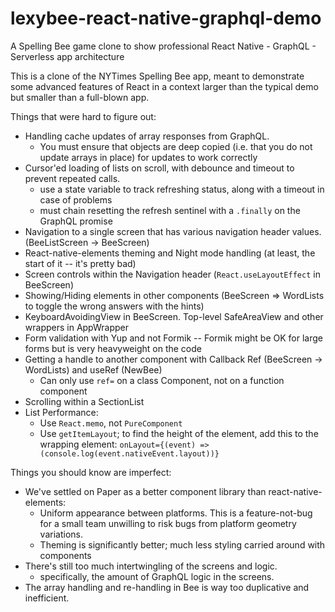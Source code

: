 # lexybee-react-native-graphql-demo
A Spelling Bee game clone to show professional React Native - GraphQL - Serverless app architecture

This is a clone of the NYTimes Spelling Bee app, meant to demonstrate some advanced features of
React in a context larger than the typical demo but smaller than a full-blown app.

Things that were hard to figure out:

* Handling cache updates of array responses from GraphQL.
  - You must ensure that objects are deep copied (i.e. that you do not update arrays in place) for updates to work correctly
* Cursor'ed loading of lists on scroll, with debounce and timeout to prevent repeated calls.
  - use a state variable to track refreshing status, along with a timeout in case of problems
  - must chain resetting the refresh sentinel with a `.finally` on the GraphQL promise
* Navigation to a single screen that has various navigation header values. (BeeListScreen -> BeeScreen)
* React-native-elements theming and Night mode handling (at least, the start of it -- it's pretty bad)
* Screen controls within the Navigation header (`React.useLayoutEffect` in BeeScreen)
* Showing/Hiding elements in other components (BeeScreen => WordLists to toggle the wrong answers with the hints)
* KeyboardAvoidingView in BeeScreen. Top-level SafeAreaView and other wrappers in AppWrapper
* Form validation with Yup and not Formik -- Formik might be OK for large forms but is very heavyweight on the code
* Getting a handle to another component with Callback Ref (BeeScreen -> WordLists) and useRef (NewBee)
  - Can only use `ref=` on a class Component, not on a function component
* Scrolling within a SectionList
* List Performance:
  - Use `React.memo`, not `PureComponent`
  - Use `getItemLayout`; to find the height of the element, add this to the wrapping element:
      `onLayout={(event) => (console.log(event.nativeEvent.layout))}`

Things you should know are imperfect:

* We've settled on Paper as a better component library than react-native-elements:
  - Uniform appearance between platforms. This is a feature-not-bug for a small team unwilling to risk bugs from platform geometry variations.
  - Theming is significantly better; much less styling carried around with components
* There's still too much intertwingling of the screens and logic.
  - specifically, the amount of GraphQL logic in the screens.
* The array handling and re-handling in Bee is way too duplicative and inefficient.
